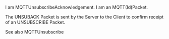 I am MQTTUnsubscribeAcknowledgement.
I am an MQTT(Id)Packet.

The UNSUBACK Packet is sent by the Server to the Client to confirm receipt of an UNSUBSCRIBE Packet.

See also MQTTUnsubscribe
